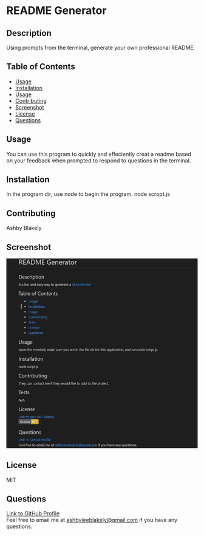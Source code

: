 
# README Generator
    
## Description
Using prompts from the terminal, generate your own professional README.

## Table of Contents
- [Usage](#Usage)
- [Installation](#Installation)
- [Usage](#Usage)
- [Contributing](#Contributing)
- [Screenshot](#Screenshot)
- [License](#License)
- [Questions](#Questions)

## Usage
You can use this program to quickly and effeciently creat a readme based on your feedback when prompted to respond to questions in the terminal. 

## Installation
In the program dir, use node to begin the program.  node scropt.js

## Contributing 
Ashby Blakely 

## Screenshot
![screenshot](./assets/img/readme.JPG)

## License
MIT

## Questions
[Link to GitHub Profile](https://github.com/AshbyLB)<br/>
Feel free to email me at ashbyleeblakely@gmail.com if you have any questions.


    